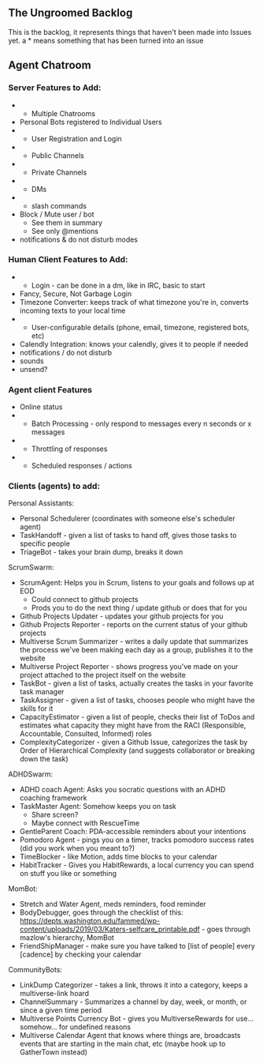 ## The Ungroomed Backlog


This is the backlog, it represents things that haven't been made into Issues yet.
a * means something that has been turned into an issue

## Agent Chatroom


### Server Features to Add:

- * Multiple Chatrooms
- Personal Bots registered to Individual Users
- * User Registration and Login
- * Public Channels
- * Private Channels
- * DMs
- * slash commands
- Block / Mute user / bot
    - See them in summary
    - See only @mentions 
- notifications & do not disturb modes


### Human Client Features to Add:
- * Login - can be done in a dm, like in IRC, basic to start
- Fancy, Secure, Not Garbage Login
- Timezone Converter: keeps track of what timezone you're in, converts incoming texts to your local time
- * User-configurable details (phone, email, timezone, registered bots, etc)
- Calendly Integration: knows your calendly, gives it to people if needed
- notifications / do not disturb
- sounds
- unsend?


### Agent client Features
- Online status
- * Batch Processing - only respond to messages every n seconds or x messages
- * Throttling of responses
- * Scheduled responses / actions


### Clients (agents) to add:

Personal Assistants:
- Personal Schedulerer (coordinates with someone else's scheduler agent)
- TaskHandoff - given a list of tasks to hand off, gives those tasks to specific people
- TriageBot - takes your brain dump, breaks it down


ScrumSwarm:
- ScrumAgent: Helps you in Scrum, listens to your goals and follows up at EOD
    - Could connect to github projects
    - Prods you to do the next thing / update github or does that for you
- Github Projects Updater - updates your github projects for you
- Github Projects Reporter - reports on the current status of your github projects
- Multiverse Scrum Summarizer - writes a daily update that summarizes the process we've been making each day as a group, publishes it to the website
- Multiverse Project Reporter - shows progress you've made on your project attached to the project itself on the website
- TaskBot - given a list of tasks, actually creates the tasks in your favorite task manager
- TaskAssigner - given a list of tasks, chooses people who might have the skills for it
- CapacityEstimator - given a list of people, checks their list of ToDos and estimates what capacity they might have from the RACI (Responsible, Accountable, Consulted, Informed) roles
- ComplexityCategorizer - given a Github Issue, categorizes the task by Order of Hierarchical Complexity (and suggests collaborator or breaking down the task)



ADHDSwarm:
- ADHD coach Agent: Asks you socratic questions with an ADHD coaching framework
- TaskMaster Agent: Somehow keeps you on task
    - Share screen? 
    - Maybe connect with RescueTime
- GentleParent Coach: PDA-accessible reminders about your intentions
- Pomodoro Agent - pings you on a timer, tracks pomodoro success rates (did you work when you meant to?)
- TimeBlocker - like Motion, adds time blocks to your calendar
- HabitTracker - Gives you HabitRewards, a local currency you can spend on stuff you like or something




MomBot:
- Stretch and Water Agent, meds reminders, food reminder
- BodyDebugger, goes through the checklist of this: https://depts.washington.edu/fammed/wp-content/uploads/2019/03/Katers-selfcare_printable.pdf - goes through mazlow's hierarchy, MomBot
- FriendShipManager - make sure you have talked to [list of people] every [cadence] by checking your calendar



CommunityBots:
- LinkDump Categorizer - takes a link, throws it into a category, keeps a multiverse-link hoard
- ChannelSummary - Summarizes a channel by day, week, or month, or since a given time period
- Multiverse Points Currency Bot - gives you MultiverseRewards for use... somehow... for undefined reasons
- Multiverse Calendar Agent that knows where things are, broadcasts events that are starting in the main chat, etc (maybe hook up to GatherTown instead)
